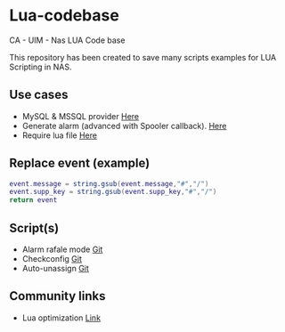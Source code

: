 # Lua-codebase
CA - UIM - Nas LUA Code base

This repository has been created to save many scripts examples for LUA Scripting in NAS.

## Use cases 

- MySQL & MSSQL provider [Here](provider.md)
- Generate alarm (advanced with Spooler callback). [Here](generate_alarm.md)
- Require lua file [Here](require.md)

## Replace event (example)

```lua
event.message = string.gsub(event.message,"#","/")
event.supp_key = string.gsub(event.supp_key,"#","/")
return event
```

## Script(s) 

- Alarm rafale mode [Git](https://github.com/fraxken/rafale_mode)
- Checkconfig [Git](https://github.com/fraxken/checkconfig_lua)
- Auto-unassign [Git](https://github.com/fraxken/autoalarm_unassign)

## Community links 

- Lua optimization [Link](https://communities.ca.com/docs/DOC-231173416)
